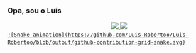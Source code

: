 ### Opa, sou o Luis

<!--
**Luis-Robertoo/Luis-Robertoo** is a ✨ _special_ ✨ repository because its `README.md` (this file) appears on your GitHub profile.

Here are some ideas to get you started:

- 🔭 I’m currently working on ...
- 🌱 I’m currently learning ...
- 👯 I’m looking to collaborate on ...
- 🤔 I’m looking for help with ...
- 💬 Ask me about ...
- 📫 How to reach me: ...
- 😄 Pronouns: ...
- ⚡ Fun fact: ...
cobalt 42
synthwave 42
highcontrast 42
tokyonight 42
merko 42
dark 42
radical
-->
<div align="center">
  <a href="https://github.com/Luis-Robertoo">
  <img height="172em" src="https://github-readme-stats.vercel.app/api?username=Luis-Robertoo&show_icons=true&theme=radical&include_all_commits=true&count_private=true"/>
  <img height="172em" src="https://github-readme-stats.vercel.app/api/top-langs/?username=Luis-Robertoo&layout=compact&langs_count=7&theme=radical"/>
</div

    ![Snake animation](https://github.com/Luis-Robertoo/Luis-Robertoo/blob/output/github-contribution-grid-snake.svg)

